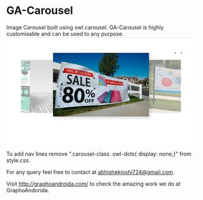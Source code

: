 # GA-Carousel
Image Carousel built using owl carousel. GA-Carousel is highly customisable and can be used to any purpose.
![GA-Carousel screenshot](https://github.com/AbiGA/GA-Carousel/blob/master/screenshots/carousel.png)



To add nav lines remove ".carousel-class .owl-dots{ display: none;}" from style.css.




For any query feel free to contact at abhishekjoshi724@gmail.com.


Visit http://graphoandroida.com/ to check the amazing work we do at GraphoAndorida. 


